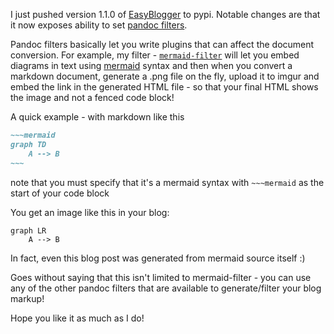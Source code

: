 <!--
PostId: 9183468336173429775
Title    : EasyBlogger now supports pandoc filters
Labels   : easyblogger
Format	 : markdown
Published: true
filters: c:/users/raghuramanr/AppData/Roaming/npm/mermaid-filter.cmd
-->
I just pushed version 1.1.0 of [EasyBlogger](http://github.com/raghur/easyblogger) to pypi. Notable changes are that
it now exposes ability to set [pandoc filters](https://github.com/jgm/pandoc/wiki/Pandoc-Filters).

Pandoc filters basically let you write plugins that can affect the document conversion. For example, my filter -
[`mermaid-filter`](http://github.com/raghur/mermaid-filter) will let you embed diagrams in text using
[mermaid](http://github.com/knsv/mermaid) syntax and then when you convert a markdown document, generate a .png file on
the fly, upload it to imgur and embed the link in the generated HTML file - so that your final HTML shows the image and not
a fenced code block!


A quick example - with markdown like this

```markdown
~~~mermaid
graph TD
    A --> B
~~~
```

note that you must specify that it's a mermaid syntax with ` ~~~mermaid ` as the start of your code block

You get an image like this in your blog:

~~~mermaid
graph LR
    A --> B
~~~

In fact, even this blog post was generated from mermaid source itself :)

Goes without saying that this isn't limited to mermaid-filter - you can use any of the other pandoc filters that are
available to generate/filter your blog markup!

Hope you like it as much as I do!

